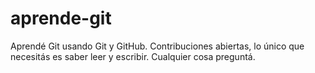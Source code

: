 # aprende-git
Aprendé Git usando Git y GitHub. Contribuciones abiertas, lo único que necesitás es saber leer y escribir. Cualquier cosa preguntá.
